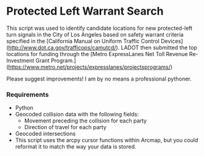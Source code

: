 # Protected Left Warrant Search

This script was used to identify candidate locations for new protected-left turn signals in the City of Los Angeles based on safety warrant criteria specified in the [California Manual on Uniform Traffic Control Devices] (http://www.dot.ca.gov/trafficops/camutcd/). LADOT then submitted the top locations for funding through the [Metro ExpressLanes Net Toll Revenue Re-Investment Grant Program.] (https://www.metro.net/projects/expresslanes/projectsprograms/)

Please suggest improvements! I am by no means a professional pythoner.

### Requirements

- Python
- Geocoded collision data with the following fields:
  - Movement preceding the collision for each party
  - Direction of travel for each party
- Geocoded intersections
- This script uses the arcpy cursor functions within Arcmap, but you could reformat it to match the way your data is stored.
